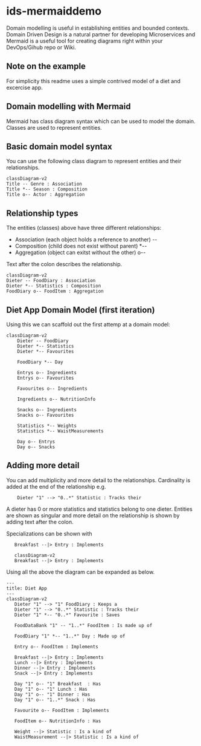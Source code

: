 # ids-mermaiddemo
Domain modelling is useful in establishing entities and bounded contexts. Domain Driven Design is a natural partner for developing Microservices and Mermaid is a useful tool for creating diagrams right within your DevOps/Gihub repo or Wiki.

## Note on the example
For simplicity this readme uses a simple contrived model of a diet and excercise app. 

## Domain modelling with Mermaid
Mermaid has class diagram syntax which can be used to model the domain. Classes are used to represent entities.

## Basic domain model syntax
You can use the following class diagram to represent entities and their relationships. 
```
classDiagram-v2
Title -- Genre : Association
Title *-- Season : Composition
Title o-- Actor : Aggregation
```
## Relationship types
The entities (classes) above have three different relationships:
* Association (each object holds a reference to another) --
* Composition (child does not exist without parent) *--
* Aggregation (object can exitst without the other) o--

Text after the colon describes the relationship. 
```mermaid
classDiagram-v2
Dieter -- FoodDiary : Association
Dieter *-- Statistics : Composition
FoodDiary o-- FoodItem : Aggregation
```
## Diet App Domain Model (first iteration)
Using this we can scaffold out the first attemp at a domain model:
```mermaid
classDiagram-v2
    Dieter -- FoodDiary
    Dieter *-- Statistics
    Dieter *-- Favourites

    FoodDiary *-- Day

    Entrys o-- Ingredients
    Entrys o-- Favourites

    Favourites o-- Ingredients

    Ingredients o-- NutritionInfo

    Snacks o-- Ingredients
    Snacks o-- Favourites
    
    Statistics *-- Weights
    Statistics *-- WaistMeasurements

    Day o-- Entrys
    Day o-- Snacks
 ```
 ## Adding more detail
You can add multiplicity and more detail to the relationships. Cardinality is added at the end of the relationship e.g.
```
    Dieter "1" --> "0..*" Statistic : Tracks their
``` 
A dieter has 0 or more statistics and statistics belong to one dieter. Entities are shown as singular and more detail on the relationship is shown by adding text after the colon.  

Specializations can be shown with 
```
   Breakfast --|> Entry : Implements
```
```mermaid
   classDiagram-v2
   Breakfast --|> Entry : Implements
```
Using all the above the diagram can be expanded as below.

 ```mermaid
 ---
 title: Diet App
 ---
classDiagram-v2
    Dieter "1" --> "1" FoodDiary : Keeps a
    Dieter "1" --> "0..*" Statistic : Tracks their
    Dieter "1" *-- "0..*" Favourite : Saves 
    
    FoodDataBank "1" -- "1..*" FoodItem : Is made up of

    FoodDiary "1" *-- "1..*" Day : Made up of

    Entry o-- FoodItem : Implements

    Breakfast --|> Entry : Implements
    Lunch --|> Entry : Implements
    Dinner --|> Entry : Implements
    Snack --|> Entry : Implements

    Day "1" o-- "1" Breakfast  : Has
    Day "1" o-- "1" Lunch : Has
    Day "1" o-- "1" Dinner : Has
    Day "1" o-- "1..*" Snack : Has

    Favourite o-- FoodItem : Implements

    FoodItem o-- NutritionInfo : Has
    
    Weight --|> Statistic : Is a kind of
    WaistMeasurement --|> Statistic : Is a kind of

    
 ```
